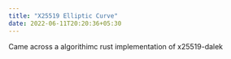 ```yaml
---
title: "X25519 Elliptic Curve"
date: 2022-06-11T20:20:36+05:30
---
```


Came across a algorithimc rust implementation of x25519-dalek
